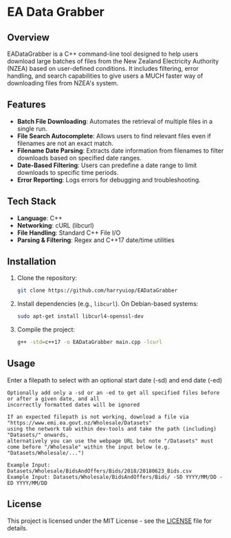 # EA Data Grabber

## Overview
EADataGrabber is a C++ command-line tool designed to help users download large batches of files from the New Zealand Electricity Authority (NZEA) based on user-defined conditions. It includes filtering, error handling, and search capabilities to give users a MUCH faster way of downloading files
from NZEA's system.

## Features
- **Batch File Downloading**: Automates the retrieval of multiple files in a single run.
- **File Search Autocomplete**: Allows users to find relevant files even if filenames are not an exact match.
- **Filename Date Parsing**: Extracts date information from filenames to filter downloads based on specified date ranges.
- **Date-Based Filtering**: Users can predefine a date range to limit downloads to specific time periods.
- **Error Reporting**: Logs errors for debugging and troubleshooting.

## Tech Stack
- **Language**: C++
- **Networking**: cURL (libcurl)
- **File Handling**: Standard C++ File I/O
- **Parsing & Filtering**: Regex and C++17 date/time utilities

## Installation
1. Clone the repository:
   ```sh
   git clone https://github.com/harryuiop/EADataGrabber
   ```
2. Install dependencies (e.g., `libcurl`). On Debian-based systems:
   ```sh
   sudo apt-get install libcurl4-openssl-dev
   ```
3. Compile the project:
   ```sh
   g++ -std=c++17 -o EADataGrabber main.cpp -lcurl
   ```

## Usage
Enter a filepath to select with an optional start date (-sd) and end date (-ed)

    Optionally add only a -sd or an -ed to get all specified files before or after a given date, and all
    incorrectly formatted dates will be ignored

    If an expected filepath is not working, download a file via "https://www.emi.ea.govt.nz/Wholesale/Datasets"
    using the network tab within dev-tools and take the path (including) "Datasets/" onwards,
    alternatively you can use the webpage URL but note "/Datasets" must
    come before "/Wholesale" within the input below (e.g. "Datasets/Wholesale/...")

    Example Input: Datasets/Wholesale/BidsAndOffers/Bids/2018/20180623_Bids.csv
    Example Input: Datasets/Wholesale/BidsAndOffers/Bids/ -SD YYYY/MM/DD -ED YYYY/MM/DD
    
## License
This project is licensed under the MIT License - see the [LICENSE](LICENSE) file for details.



